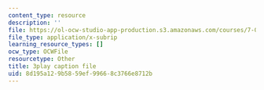 ```yaml
---
content_type: resource
description: ''
file: https://ol-ocw-studio-app-production.s3.amazonaws.com/courses/7-01sc-fundamentals-of-biology-fall-2011/8d195a129b5859ef99668c3766e8712b_P-Ry4rRdDbk.vtt
file_type: application/x-subrip
learning_resource_types: []
ocw_type: OCWFile
resourcetype: Other
title: 3play caption file
uid: 8d195a12-9b58-59ef-9966-8c3766e8712b
---
```

